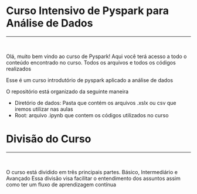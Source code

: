 # Curso Intensivo de Pyspark para Análise de Dados
<hr >
<br />

Olá, muito bem vindo ao curso de Pyspark!
Aqui você terá acesso a todo o conteúdo encontrado no curso. Todos os arquivos e todos os códigos realizados

Esse é um curso introdutório de pyspark aplicado a análise de dados

O repositório está organizado da seguinte maneira
- Diretório de dados: Pasta que contém os arquivos .xslx ou csv que iremos utilizar nas aulas
- Root: arquivo .ipynb que contem os códigos utilizados no curso

# Divisão do Curso
<hr >
<br />

O curso está dividido em três principais partes. Básico, Intermediário e Avançado
Essa divisão visa facilitar o entendimento dos assuntos assim como ter um fluxo de aprendizagem contínua
